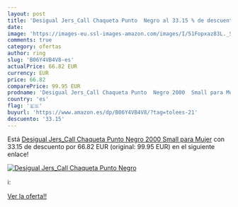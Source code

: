 ```yaml
---
layout: post
title: 'Desigual Jers_Call Chaqueta Punto  Negro al 33.15 % de descuento'
date: 
image: 'https://images-eu.ssl-images-amazon.com/images/I/51Fopxaz83L._SL200_.jpg'
comments: true
category: ofertas
author: ring
slug: 'B06Y4VB4V8-es'
actualPrice: 66.82 EUR
currency: EUR
price: 66.82
comparePrice: 99.95 EUR
prodname: 'Desigual Jers_Call Chaqueta Punto  Negro 2000  Small para Mujer'
country: 'es'
flag: '🇪🇸'
buyurl: 'https://www.amazon.es/dp/B06Y4VB4V8/?tag=tolees-21'
descuento: '33.15'
---
```


Está [Desigual Jers_Call Chaqueta Punto  Negro 2000  Small para Mujer](https://www.amazon.es/dp/B06Y4VB4V8/?tag=tolees-21) con 33.15 de descuento por 66.82 EUR (original: 99.95 EUR) en el siguiente enlace!

[![Desigual Jers_Call Chaqueta Punto  Negro](https://images-eu.ssl-images-amazon.com/images/I/51Fopxaz83L._SL200_.jpg)](https://www.amazon.es/dp/B06Y4VB4V8/?tag=tolees-21)

ℹ️:


[Ver la oferta!!](https://www.amazon.es/dp/B06Y4VB4V8/?tag=tolees-21)
